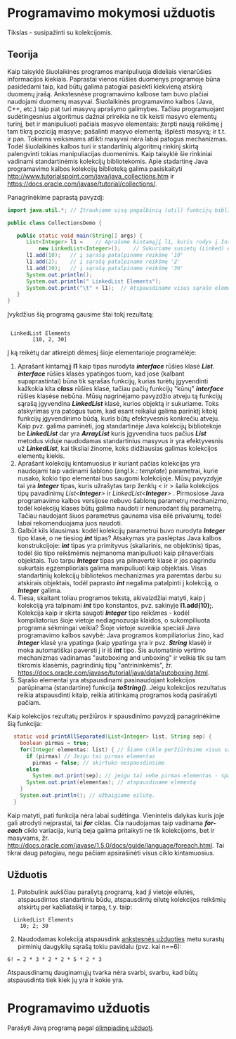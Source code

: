
Programavimo mokymosi užduotis
========================
Tikslas - susipažinti su kolekcijomis.

Teorija
-------
Kaip taisyklė šiuolaikinės programos manipuliuoja dideliais vienarūšies informacijos kiekiais.
Paprastai vienos rūšies duomenys programoje būna pasidedami taip, kad būtų galima patogiai pasiekti
kiekvieną atskirą duomenų įrašą. Ankstesnėse programavimo kalbose tam buvo plačiai naudojami
duomenų masyvai. Šiuolaikinės programavimo kalbos (Java, C++, etc.) taip pat turi
masyvų aprašymo galimybes. Tačiau programuojant sudėtingesnius algoritmus dažnai prireikia
ne tik keisti masyvo elementų turinį, bet ir manipuliuoti pačiais masyvo elementais: įterpti
naują reikšmę į tam tikrą poziciją masyve; pašalinti masyvo elementą; išplėsti masyvą; ir t.t. ir pan.
Tokiems veiksmams atlikti masyvai nėra labai patogus mechanizmas. Todėl šiuolaikinės kalbos
turi ir standartinių algoritmų rinkinį skirtą palengvinti tokias manipuliacijas duomenimis.
Kaip taisyklė šie rinkiniai vadinami standartinėmis kolekcijų bibliotekomis.
Apie stadartinę Java programavimo kalbos kolekcijų biblioteką galima pasiskaityti
<http://www.tutorialspoint.com/java/java_collections.htm> ir
<https://docs.oracle.com/javase/tutorial/collections/>.

Panagrinėkime paprastą pavyzdį:
```java
import java.util.*; // Įtraukiame visą pagalbinių (util) funkcijų biblioteką

public class CollectionsDemo {

   public static void main(String[] args) {
      List<Integer> l1 =	// Aprašome kintamąjį l1, kuris rodys į Integer tipo sąrašą (List)
          new LinkedList<Integer>();	// Sukuriame susietų (Linked) elementų tipo sąrašą (List) ir priskiriame kintamąjam l1
      l1.add(10);	// į sąrašą patalpiname reikšmę '10'
      l1.add(2);	// į sąrašą patalpiname reikšmę '2'
      l1.add(30);	// į sąrašą patalpiname reikšmę '30'
      System.out.println();
      System.out.println(" LinkedList Elements");
      System.out.print("\t" + l1);	// Atspausdiname visus sąrašo elementus
   }
}
```
Įvykdžius šią programą gausime štai tokį rezultatą:
```

 LinkedList Elements
        [10, 2, 30]
```
Į ką reikėtų dar atkreipti dėmesį šioje elementarioje programėlėje:

1. Aprašant kintamąjį **l1** kaip tipas nurodyta **_interface_** rūšies klasė **_List_**.
**_interface_** rūšies klasės ypatingos tuom, kad jose (kalbant supaprastintai) būna tik
sąrašas funkcijų, kurias turėtų įgyvendinti kažkokia kita **_class_** rūšies klasė, tačiau
pačių funkcijų "kūnų" **_interface_** rūšies klasėse nebūna. Mūsų nagrinėjamo pavyzdžio
atveju tą funkcijų sąrašą įgyvendina **_LinkedList_** klasė, kurios objektą ir sukuriame.
Toks atskyrimas yra patogus tuom, kad esant reikalui galima parinktį kitokį funkcijų
įgyvendinimo būdą, kuris būtų efektyvesnis konkrečiu atveju. Kaip pvz. galima paminėti,
jog standartinėje Java kolekcijų bibliotekoje be **_LinkedList_** dar yra **_ArrayList_**
kuris įgyvendina tuos pačius **_List_** metodus viduje naudodamas standartinius masyvus
ir yra efektyvesnis už **_LinkedList_**, kai tiksliai žinome, koks didžiausias galimas
kolekcijos elementų kiekis.
2. Aprašant kolekcijų kintamuosius ir kuriant pačias kolekcijas yra naudojami taip vadinami
šablono (angl.k.: _template_) parametrai, kurie nusako, kokio tipo elementai bus saugomi
kolekcijoje. Mūsų pavyzdyje tai yra **_Integer_** tipas, kuris užrašytas tarp ženklų < ir >
šalia kolekcijos tipų pavadinimų _List<**Integer**>_ ir _LinkedList<**Integer**>_ . Pirmosiose Java
programavimo kalbos versijose nebuvo šablonų parametrų mechanizmo, todėl kolekcijų klases
būtų galima naudoti ir nenurodant šių parametrų. Tačiau naudojant šiuos parametrus gaunama
visa eilė privalumų, todėl labai rekomenduojama juos naudoti.
3. Galbūt kils klausimas: kodėl kolekcijų parametrui buvo nurodyta **_Integer_** tipo klasė,
o ne tiesiog **_int_** tipas? Atsakymas yra paslėptas Java kalbos konstrukcijoje: **_int_**
tipas yra primityvus (skaliarinis, ne objektinis) tipas, todėl šio tipo reikšmėmis neįmanoma manipuliuoti
kaip pilnaverčiais objektais. Tuo tarpu **_Integer_** tipas yra pilnavertė klasė ir jos
pagrindu sukurtais egzemplioriais galima manipuliuoti kaip objektais. Visas standartinių
kolekcijų bibliotekos mechanizmas yra paremtas darbu su atskirais objektais, todėl
paprasto **_int_** negalima patalpinti į kolekciją, o **_Integer_** galima.
4. Tiesa, skaitant toliau programos tekstą, akivaizdžiai matyti, kaip į kolekciją yra talpinami
**_int_** tipo konstantos, pvz. sakinyje **l1.add(10);**. Kolekcija kaip ir skirta saugoti
**_Integer_** tipo reikšmes - kodėl kompiliatorius šioje vietoje nediagnozuoja klaidos,
o sukompiliuota programa sėkmingai veikia? Šioje vietoje suveikia speciali Java programavimo
kalbos savybė: Java programos kompiliatorius žino, kad **_Integer_** klasė yra ypatinga
(kaip ypatinga yra ir pvz. **_String_** klasė) ir moka automatiškai paversti į ir iš **_int_** tipo.
Šis automatinio vertimo mechanizmas vadinamas "autoboxing and unboxing" ir veikia tik su
tam tikromis klasėmis, pagrindinių tipų "antrininkėmis", žr. <https://docs.oracle.com/javase/tutorial/java/data/autoboxing.html>.
5. Sąrašo elementai yra atspausdinami pasinaudojant kolekcijos parūpinama (standartine) funkcija
**_toString()_**. Jeigu kolekcijos rezultatus reikia atspausdinti kitaip, reikia atitinkamą
programos kodą pasirašyti pačiam.

Kaip kolekcijos rezultatų peržiūros ir spausdinimo pavyzdį panagrinėkime šią funkcija:
```java
  static void printAllSeparated(List<Integer> list, String sep) {
    boolean pirmas = true;
    for(Integer elementas: list) { // Šiame cikle peržiūrėsime visus sąrašo "list" turimus elementus
      if (pirmas) // Jeigu tai pirmas elementas
        pirmas = false; // skirtuko nespausdinsime
      else
        System.out.print(sep); // jeigu tai nebe pirmas elementas - spausdiname skirtuką tarp elementų
      System.out.print(elementas); // atspausdiname elementą
    }
    System.out.println(); // užbaigiame eilutę.
  }
```
Kaip matyti, pati funkcija nėra labai sudėtinga. Vienintelis dalykas kuris joje gali
atrodyti neįprastai, tai **_for_** ciklas. Čia naudojamas taip vadinama **_for-each_** ciklo
variacija, kurią beja galima pritaikyti ne tik kolekcijoms, bet ir masyvams,
žr. <http://docs.oracle.com/javase/1.5.0/docs/guide/language/foreach.html>. Tai tikrai
daug patogiau, negu pačiam apsirašinėti visus ciklo kintamuosius.

Užduotis
--------
1. Patobulink aukščiau parašytą programą, kad ji vietoje eilutės, atspausdintos standartiniu būdu,
atspausdintų eilutę kolekcijos reikšmių atskirtų per kabliataškį ir tarpą, t.y. taip:  
  ```
    LinkedList Elements
      10; 2; 30
  ```
2. Naudodamas kolekciją atspausdink [ankstesnės užduoties](../step003/task.md) metu surastų pirminių daugyklių sąrašą tokiu pavidalu (pvz. kai n==6):  
  ```
  6! = 2 * 3 * 2 * 2 * 5 * 2 * 3
  ```
Atspausdinamų dauginamųjų tvarka nėra svarbi, svarbu, kad būtų atspausdinta tiek kiek jų yra ir kokie yra.

Programavimo užduotis
=====================
Parašyti Javą programą pagal [olimpiadinę užduotį](task.md).
